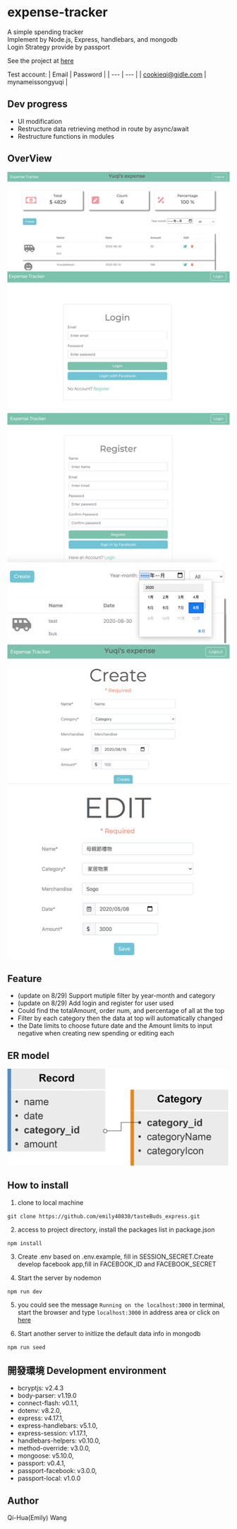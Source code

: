 # expense-tracker

A simple spending tracker  
Implement by Node.js, Express, handlebars, and mongodb  
Login Strategy provide by passport

See the project at [here](https://hidden-wave-12849.herokuapp.com/)

Test account:
| Email | Password |
| --- | --- |
| cookieqi@gidle.com | mynameissongyuqi |

## Dev progress

- UI modification
- Restructure data retrieving method in route by async/await
- Restructure functions in modules

## OverView

![Main page](https://github.com/emily40830/expense-tracker/blob/master/public/img/cover-2.png)
![Login page](https://github.com/emily40830/expense-tracker/blob/master/public/img/login.png)
![Register page](https://github.com/emily40830/expense-tracker/blob/master/public/img/register.png)
![Date filter](https://github.com/emily40830/expense-tracker/blob/master/public/img/filter-2.png)
![Create page](https://github.com/emily40830/expense-tracker/blob/master/public/img/create-2.png)
![Edit page](https://github.com/emily40830/expense-tracker/blob/master/public/img/edit-2.png)

## Feature

- (update on 8/29) Support mutiple filter by year-month and category
- (update on 8/29) Add login and register for user used
- Could find the totalAmount, order num, and percentage of all at the top
- Filter by each category then the data at top will automatically changed
- the Date limits to choose future date and the Amount limits to input negative when creating new spending or editing each

## ER model

![](https://github.com/emily40830/expense-tracker/blob/master/public/img/ER-model.png)

## How to install

1. clone to local machine

```
git clone https://github.com/emily40830/tasteBuds_express.git
```

2. access to project directory, install the packages list in package.json

```
npm install
```

3. Create .env based on .env.example, fill in SESSION_SECRET.Create develop facebook app,fill in FACEBOOK_ID and FACEBOOK_SECRET

4. Start the server by nodemon

```
npm run dev
```

5. you could see the message `Running on the localhost:3000` in terminal, start the browser and type `localhost:3000` in address area or click on [here](http://localhost:3000)

6. Start another server to initlize the default data info in mongodb

```
npm run seed
```

## 開發環境 Development environment

- bcryptjs: v2.4.3
- body-parser: v1.19.0
- connect-flash: v0.1.1,
- dotenv: v8.2.0,
- express: v4.17.1,
- express-handlebars: v5.1.0,
- express-session: v1.17.1,
- handlebars-helpers: v0.10.0,
- method-override: v3.0.0,
- mongoose: v5.10.0,
- passport: v0.4.1,
- passport-facebook: v3.0.0,
- passport-local: v1.0.0

## Author

Qi-Hua(Emily) Wang
